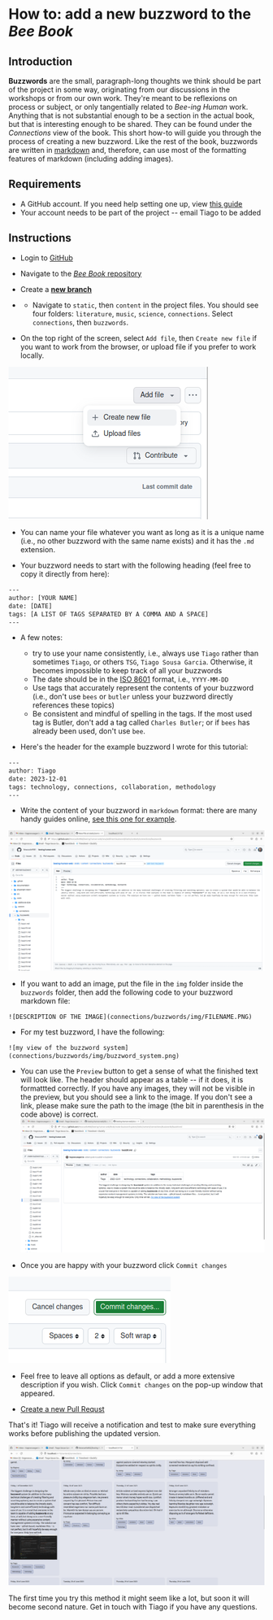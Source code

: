 # How to: add a new buzzword to the _Bee Book_

## Introduction
**Buzzwords** are the small, paragraph-long thoughts we think should be part of the project in some way, originating from our discussions in the workshops or from our own work. They're meant to be reflexions on process or subject, or only tangentially related to _Bee-ing Human_ work. Anything that is not substantial enough to be a section in the actual book, but that is interesting enough to be shared. They can be found under the _Connections_ view of the book. This short how-to will guide you through the process of creating a new buzzword. Like the rest of the book, buzzwords are written in [markdown](https://www.markdownguide.org/) and, therefore, can use most of the formatting features of markdown (including adding images).

## Requirements
- A GitHub account. If you need help setting one up, view [this guide](../register-github/README.md)
- Your account needs to be part of the project -- email Tiago to be added

## Instructions

- Login to [GitHub](https://github.com/)

- Navigate to the [_Bee Book_ repository](https://github.com/NewcastleRSE/beeing-human-web/)

- Create a [**new branch**](/documentation/create-new-branch/README.md)

- - Navigate to `static`, then `content` in the project files. You should see four folders: `literature`, `music`, `science`, `connections`. Select `connections`, then `buzzwords`.

- On the top right of the screen, select `Add file`, then `Create new file` if you want to work from the browser, or upload file if you prefer to work locally.

![Add new file](./img/01_add_file.png)

- You can name your file whatever you want as long as it is a unique name (i.e., no other buzzword with the same name exists) and it has the `.md` extension.

- Your buzzword needs to start with the following heading (feel free to copy it directly from here):
```
---
author: [YOUR NAME]
date: [DATE]
tags: [A LIST OF TAGS SEPARATED BY A COMMA AND A SPACE]
---
```

- A few notes:
  - try to use your name consistently, i.e., always use `Tiago` rather than sometimes `Tiago`, or others `TSG`, `Tiago Sousa Garcia`. Otherwise, it becomes impossible to keep track of all your buzzwords
  - The date should be in the [ISO 8601](https://en.wikipedia.org/wiki/ISO_8601) format, i.e., `YYYY-MM-DD`
  - Use tags that accurately represent the contents of your buzzword (i.e., don't use `bees` or `butler` unless your buzzword directly references these topics)
  - Be consistent and mindful of spelling in the tags. If the most used tag is Butler, don't add a tag called `Charles Butler`; or if `bees` has already been used, don't use `bee`.

- Here's the header for the example buzzword I wrote for this tutorial:
```
---
author: Tiago
date: 2023-12-01
tags: technology, connections, collaboration, methodology
---
```

- Write the content of your buzzword in `markdown` format: there are many handy guides online, [see this one for example](https://www.markdownguide.org/cheat-sheet/).

![writing content](./img/02_write_content.png)

- If you want to add an image, put the file in the `img` folder inside the `buzzwords` folder, then add the following code to your buzzword markdown file:

```
![DESCRIPTION OF THE IMAGE](connections/buzzwords/img/FILENAME.PNG)
```

- For my test buzzword, I have the following:
```
![my view of the buzzword system](connections/buzzwords/img/buzzword_system.png)
```

 - You can use the `Preview` button to get a sense of what the finished text will look like. The header should appear as a table -- if it does, it is formattted correctly. If you have any images, they will not be visible in the preview, but you should see a link to the image. If you don't see a link, please make sure the path to the image (the bit in parenthesis in the code above) is correct.
 ![preview](./img/04_preview.png)

- Once you are happy with your buzzword click `Commit changes`

![commit changes](./img/03_commit_changes.png)

- Feel free to leave all options as default, or add a more extensive description if you wish. Click `Commit changes` on the pop-up window that appeared.

- [Create a new Pull Requst](/documentation/create-new-pull-request/README.md)

That's it! Tiago will receive a notification and test to make sure everything works before publishing the updated version.

![published result](./img/05_published_version.png)

The first time you try this method it might seem like a lot, but soon it will become second nature. Get in touch with Tiago if you have any questions.